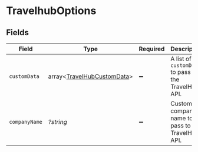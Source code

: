 # TravelhubOptions


## Fields

| Field                                                  | Type                                                   | Required                                               | Description                                            |
| ------------------------------------------------------ | ------------------------------------------------------ | ------------------------------------------------------ | ------------------------------------------------------ |
| `customData`                                           | array<[TravelHubCustomData](./TravelHubCustomData.md)> | :heavy_minus_sign:                                     | A list of `customData` to pass to the TravelHub API.   |
| `companyName`                                          | *?string*                                              | :heavy_minus_sign:                                     | Customer company name to pass to the TravelHub API.    |